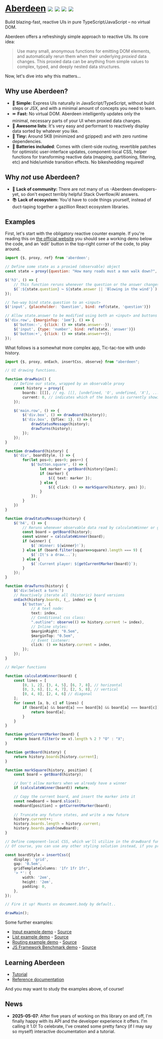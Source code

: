 # [Aberdeen](https://aberdeenjs.org/) [![](https://img.shields.io/badge/license-ISC-blue.svg)](https://github.com/vanviegen/aberdeen/blob/master/LICENSE.txt) [![](https://badge.fury.io/js/aberdeen.svg)](https://badge.fury.io/js/aberdeen) ![](https://img.shields.io/bundlejs/size/aberdeen) [![](https://img.shields.io/github/last-commit/vanviegen/aberdeen)](https://github.com/vanviegen/aberdeen)

Build blazing-fast, reactive UIs in pure TypeScript/JavaScript – no virtual DOM.

Aberdeen offers a refreshingly simple approach to reactive UIs. Its core idea:

> Use many small, anonymous functions for emitting DOM elements, and automatically rerun them when their underlying *proxied* data changes. This proxied data can be anything from simple values to complex, typed, and deeply nested data structures.

Now, let's dive into why this matters...

## Why use Aberdeen?

- 🎩 **Simple:** Express UIs naturally in JavaScript/TypeScript, without build steps or JSX, and with a minimal amount of concepts you need to learn.
- ⏩ **Fast:** No virtual DOM. Aberdeen intelligently updates only the minimal, necessary parts of your UI when proxied data changes.
- 👥 **Awesome lists**: It's very easy and performant to reactively display data sorted by whatever you like.
- 🔬 **Tiny:** Around 5KB (minimized and gzipped) and with zero runtime dependencies.
- 🔋 **Batteries included**: Comes with client-side routing, revertible patches for optimistic user-interface updates, component-local CSS, helper functions for transforming reactive data (mapping, partitioning, filtering, etc) and hide/unhide transition effects. No bikeshedding required!

## Why *not* use Aberdeen?

- 🤷 **Lack of community:** There are not many of us -Aberdeen developers- yet, so don't expect terribly helpful Stack Overflow/AI answers.
- 📚 **Lack of ecosystem:** You'd have to code things yourself, instead of duct-taping together a gazillion React ecosystem libraries.

## Examples

First, let's start with the obligatory reactive counter example. If you're reading this on [the official website](https://aberdeenjs.org) you should see a working demo below the code, and an 'edit' button in the top-right corner of the code, to play around.

```javascript
import {$, proxy, ref} from 'aberdeen';

// Define some state as a proxied (observable) object
const state = proxy({question: "How many roads must a man walk down?", answer: 42});

$('h3', () => {
    // This function reruns whenever the question or the answer changes
    $(`:${state.question} ↪ ${state.answer || 'Blowing in the wind'}`)
});

// Two-way bind state.question to an <input>
$('input', {placeholder: 'Question', bind: ref(state, 'question')})

// Allow state.answer to be modified using both an <input> and buttons
$('div.row', {$marginTop: '1em'}, () => {
    $('button:-', {click: () => state.answer--});
    $('input', {type: 'number', bind: ref(state, 'answer')})
    $('button:+', {click: () => state.answer++});
});
```

What follows is a somewhat more complex app, Tic-tac-toe with undo history.

```typescript
import {$, proxy, onEach, insertCss, observe} from "aberdeen";

// UI drawing functions.

function drawMain() {
    // Define our state, wrapped by an observable proxy
    const history = proxy({
        boards: [[]], // eg. [[], [undefined, 'O', undefined, 'X'], ...]
        current: 0, // indicates which of the boards is currently showing
    });

    $('main.row', () => {
        $('div.box', () => drawBoard(history));
        $('div.box', {$flex: 1}, () => {
            drawStatusMessage(history);
            drawTurns(history);
        });
    });
}

function drawBoard(history) {
    $('div', boardStyle, () => {
        for(let pos=0; pos<9; pos++) {
            $('button.square', () => {
                let marker = getBoard(history)[pos];
                if (marker) {
                    $({ text: marker });
                } else {
                    $({ click: () => markSquare(history, pos) });
                }
            });
        }
    })
}

function drawStatusMessage(history) {
    $('h4', () => {
        // Reruns whenever observable data read by calculateWinner or getCurrentMarker changes
        const board = getBoard(history);
        const winner = calculateWinner(board);
        if (winner) {
            $(`:Winner: ${winner}!`);
        } else if (board.filter(square=>square).length === 9) {
            $(`:It's a draw...`);
        } else {
            $(`:Current player: ${getCurrentMarker(board)}`);
        }
    });
}

function drawTurns(history) {
    $('div:Select a turn:')
    // Reactively iterate all (historic) board versions
    onEach(history.boards, (_, index) => {
        $('button', {
            // A text node:
            text: index,
            // Conditional css class:
            ".outline": observe(() => history.current != index),
            // Inline styles:
            $marginRight: "0.5em",
            $marginTop: "0.5em",
            // Event listener:
            click: () => history.current = index,
        });
    });
}

// Helper functions

function calculateWinner(board) {
    const lines = [
        [0, 1, 2], [3, 4, 5], [6, 7, 8], // horizontal
        [0, 3, 6], [1, 4, 7], [2, 5, 8], // vertical
        [0, 4, 8], [2, 4, 6] // diagonal
    ];
    for (const [a, b, c] of lines) {
        if (board[a] && board[a] === board[b] && board[a] === board[c]) {
            return board[a];
        }
    }
}

function getCurrentMarker(board) {
	return board.filter(v => v).length % 2 ? "O" : "X";
}

function getBoard(history) {
    return history.boards[history.current];
}

function markSquare(history, position) {
    const board = getBoard(history);

    // Don't allow markers when we already have a winner
    if (calculateWinner(board)) return;

    // Copy the current board, and insert the marker into it
    const newBoard = board.slice();
    newBoard[position] = getCurrentMarker(board);
    
    // Truncate any future states, and write a new future
    history.current++;
    history.boards.length = history.current;
    history.boards.push(newBoard);
}

// Define component-local CSS, which we'll utilize in the drawBoard function.
// Of course, you can use any other styling solution instead, if you prefer.

const boardStyle = insertCss({
    display: 'grid',
    gap: '0.5em',
    gridTemplateColumns: '1fr 1fr 1fr',
    '> *': {
        width: '2em',
        height: '2em',
        padding: 0,
    },
});

// Fire it up! Mounts on document.body by default..

drawMain();
```

Some further examples:

- [Input example demo](https://aberdeenjs.org/examples/input/) - [Source](https://github.com/vanviegen/aberdeen/tree/master/examples/input)
- [List example demo](https://aberdeenjs.org/examples/list/) - [Source](https://github.com/vanviegen/aberdeen/tree/master/examples/list)
- [Routing example demo](https://aberdeenjs.org/examples/router/) - [Source](https://github.com/vanviegen/aberdeen/tree/master/examples/router)
- [JS Framework Benchmark demo](https://aberdeenjs.org/examples/js-framework-benchmark/) - [Source](https://github.com/vanviegen/aberdeen/tree/master/examples/js-framework-benchmark)

## Learning Aberdeen

- [Tutorial](https://aberdeenjs.org/Tutorial/)
- [Reference documentation](https://aberdeenjs.org/modules.html)

And you may want to study the examples above, of course!

## News

- **2025-05-07**: After five years of working on this library on and off, I'm finally happy with its API and the developer experience it offers. I'm calling it 1.0! To celebrate, I've created some pretty fancy (if I may say so myself) interactive documentation and a tutorial.
